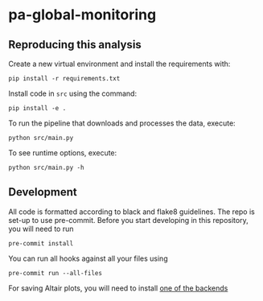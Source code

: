 # pa-global-monitoring

## Reproducing this analysis

Create a new virtual environment and install the requirements with:

```shell
pip install -r requirements.txt
```

Install code in `src` using the command:

```shell
pip install -e .
```

To run the pipeline that downloads and processes the data, execute:

```shell
python src/main.py
```

To see runtime options, execute:

```shell
python src/main.py -h
```

## Development

All code is formatted according to black and flake8 guidelines.
The repo is set-up to use pre-commit.
Before you start developing in this repository, you will need to run

```shell
pre-commit install
```

You can run all hooks against all your files using

```shell
pre-commit run --all-files
```

For saving Altair plots, you will need to install
[one of the backends](https://github.com/altair-viz/altair_saver#additional-requirements)

